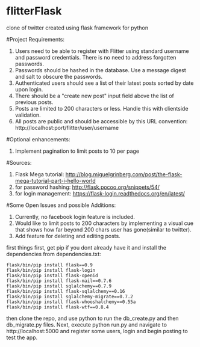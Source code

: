 flitterFlask
============

clone of twitter created using flask framework for python 

#Project Requirements:

1. Users need to be able to register with Flitter using standard username and password credentials. There is no need to address forgotten passwords.
2. Passwords should be hashed in the database. Use a message digest and salt to obscure the passwords.
3. Authenticated users should see a list of their latest posts sorted by date upon login.
4. There should be a "create new post" input field above the list of previous posts.
5. Posts are limited to 200 characters or less. Handle this with client­side validation.
6. All posts are public and should be accessible by this URL convention:
http://localhost:port/flitter/user/username

#Optional enhancements: 

1. Implement pagination to limit posts to 10 per page

#Sources:

1. Flask Mega tutorial: http://blog.miguelgrinberg.com/post/the-flask-mega-tutorial-part-i-hello-world
2. for password hashing: http://flask.pocoo.org/snippets/54/
3. for login management: https://flask-login.readthedocs.org/en/latest/


#Some Open Issues and possible Additions:

1. Currently, no facebook login feature is included.
2. Would like to limit posts to 200 characters by implementing a visual cue that shows how far beyond 200 chars user has gone(similar to twitter).
3. Add feature for deleting and editing posts.

first things first, get pip if you dont already have it and install the dependencies from dependencies.txt:
```
flask/bin/pip install flask==0.9
flask/bin/pip install flask-login
flask/bin/pip install flask-openid
flask/bin/pip install flask-mail==0.7.6
flask/bin/pip install sqlalchemy==0.7.9
flask/bin/pip install flask-sqlalchemy==0.16
flask/bin/pip install sqlalchemy-migrate==0.7.2
flask/bin/pip install flask-whooshalchemy==0.55a
flask/bin/pip install flask-wtf==0.8.4
```

then clone the repo, and use python to run the db_create.py and then db_migrate.py files.
Next, execute python run.py and navigate to http://localhost:5000 and register some users, login and begin posting to test the app.



